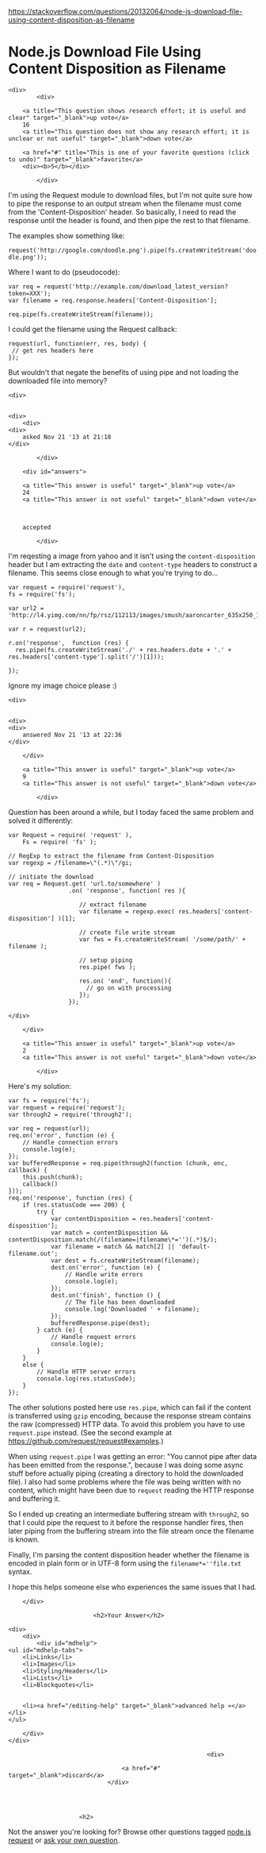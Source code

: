 <a href="https://stackoverflow.com/questions/20132064/node-js-download-file-using-content-disposition-as-filename">https://stackoverflow.com/questions/20132064/node-js-download-file-using-content-disposition-as-filename</a><div id="articleHeader"><h1>Node.js Download File Using Content Disposition as Filename</h1></div>

            

<div id="question">

    
    
    <div>
            <div>
                

<div>
        
        <a title="This question shows research effort; it is useful and clear" target="_blank">up vote</a>
        16
        <a title="This question does not show any research effort; it is unclear or not useful" target="_blank">down vote</a>

        <a href="#" title="This is one of your favorite questions (click to undo)" target="_blank">favorite</a>
        <div><b>5</b></div>


</div>

            </div>

            
<div>
    <div>

<p>I'm using the Request module to download files, but I'm not quite sure how to pipe the response to an output stream when the filename must come from the 'Content-Disposition' header. So basically, I need to read the response until the header is found, and then pipe the rest to that filename.</p>

<p>The examples show something like:</p>

<p><code>request('http://google.com/doodle.png').pipe(fs.createWriteStream('doodle.png'));</code></p>

<p>Where I want to do (pseudocode):</p>

<pre><code>var req = request('http://example.com/download_latest_version?token=XXX');
var filename = req.response.headers['Content-Disposition'];

req.pipe(fs.createWriteStream(filename));</code></pre>

<p>I could get the filename using the Request callback:</p>

<pre><code>request(url, function(err, res, body) {
 // get res headers here
});</code></pre>

<p>But wouldn't that negate the benefits of using pipe and not loading the downloaded file into memory?</p>
    </div>
    
    <div>
    

    <div>
        <div>
    <div>
        asked Nov 21 '13 at 21:18
    </div>
    
    
</div>
    </div>
    </div>
</div>

                
            </div>
</div>



        <div id="answers">

                
                




  

<div id="answer-20133385">
    <div>
            <div>
                

<div>
        
        <a title="This answer is useful" target="_blank">up vote</a>
        24
        <a title="This answer is not useful" target="_blank">down vote</a>



        accepted

</div>

            </div>
            


<div>
    <div>
<p>I'm reqesting a image from yahoo and it isn't using the <code>content-disposition</code> header but I am extracting the <code>date</code> and <code>content-type</code> headers to construct a filename. This seems close enough to what you're trying to do...</p>

<pre><code>var request = require('request'),
fs = require('fs');

var url2 = 'http://l4.yimg.com/nn/fp/rsz/112113/images/smush/aaroncarter_635x250_1385060042.jpg';

var r = request(url2);

r.on('response',  function (res) {
  res.pipe(fs.createWriteStream('./' + res.headers.date + '.' + res.headers['content-type'].split('/')[1]));

});</code></pre>

<p>Ignore my image choice please :)</p>
    </div>
    <div>
    
            


    <div>
       

    <div>
    <div>
        answered Nov 21 '13 at 22:36
    </div>
    
    
</div>
    </div>
    </div>
</div>
    
        </div>
</div>

  

<div id="answer-28141320">
    <div>
            <div>
                

<div>
        
        <a title="This answer is useful" target="_blank">up vote</a>
        9
        <a title="This answer is not useful" target="_blank">down vote</a>




</div>

            </div>
            


<div>
    <div>
<p>Question has been around a while, but I today faced the same problem and solved it differently:</p>

<pre><code>var Request = require( 'request' ),
    Fs = require( 'fs' );

// RegExp to extract the filename from Content-Disposition
var regexp = /filename=\"(.*)\"/gi;

// initiate the download
var req = Request.get( 'url.to/somewhere' )
                 .on( 'response', function( res ){

                    // extract filename
                    var filename = regexp.exec( res.headers['content-disposition'] )[1];

                    // create file write stream
                    var fws = Fs.createWriteStream( '/some/path/' + filename );

                    // setup piping
                    res.pipe( fws );

                    res.on( 'end', function(){
                      // go on with processing
                    });
                 });</code></pre>
    </div>
    
</div>
    
        </div>
</div>

  

<div id="answer-38513408">
    <div>
            <div>
                

<div>
        
        <a title="This answer is useful" target="_blank">up vote</a>
        2
        <a title="This answer is not useful" target="_blank">down vote</a>




</div>

            </div>
            


<div>
    <div>
<p>Here's my solution:</p>

<pre><code>var fs = require('fs');
var request = require('request');
var through2 = require('through2');

var req = request(url);
req.on('error', function (e) {
    // Handle connection errors
    console.log(e);
});
var bufferedResponse = req.pipe(through2(function (chunk, enc, callback) {
    this.push(chunk);
    callback()
}));
req.on('response', function (res) {
    if (res.statusCode === 200) {
        try {
            var contentDisposition = res.headers['content-disposition'];
            var match = contentDisposition && contentDisposition.match(/(filename=|filename\*='')(.*)$/);
            var filename = match && match[2] || 'default-filename.out';
            var dest = fs.createWriteStream(filename);
            dest.on('error', function (e) {
                // Handle write errors
                console.log(e);
            });
            dest.on('finish', function () {
                // The file has been downloaded
                console.log('Downloaded ' + filename);
            });
            bufferedResponse.pipe(dest);
        } catch (e) {
            // Handle request errors
            console.log(e);
        }
    }
    else {
        // Handle HTTP server errors
        console.log(res.statusCode);
    }
});</code></pre>

<p>The other solutions posted here use <code>res.pipe</code>, which can fail if the content is transferred using <code>gzip</code> encoding, because the response stream contains the raw (compressed) HTTP data. To avoid this problem you have to use <code>request.pipe</code> instead. (See the second example at <a href="https://github.com/request/request#examples" target="_blank">https://github.com/request/request#examples</a>.)</p>

<p>When using <code>request.pipe</code> I was getting an error: "You cannot pipe after data has been emitted from the response.", because I was doing some async stuff before actually piping (creating a directory to hold the downloaded file). I also had some problems where the file was being written with no content, which might have been due to <code>request</code> reading the HTTP response and buffering it.</p>

<p>So I ended up creating an intermediate buffering stream with <code>through2</code>, so that I could pipe the request to it before the response handler fires, then later piping from the buffering stream into the file stream once the filename is known.</p>

<p>Finally, I'm parsing the content disposition header whether the filename is encoded in plain form or in UTF-8 form using the <code>filename*=''file.txt</code> syntax.</p>

<p>I hope this helps someone else who experiences the same issues that I had.</p>
    </div>
    
</div>
    
        </div>
</div>
                                    
                        
                            
                            
                            
                            <h2>Your Answer</h2>


            
    




<div id="post-editor">

    <div> 
        <div>
            <div id="mdhelp">
    <ul id="mdhelp-tabs">
        <li>Links</li>
        <li>Images</li>
        <li>Styling/Headers</li>
        <li>Lists</li>
        <li>Blockquotes</li>
        
        
        <li><a href="/editing-help" target="_blank">advanced help »</a></li>
    </ul>
    
    

    
    
    

    

    

    

    
</div>
            
        </div>
    </div>

    
    

    

    


    
    
    



</div>

                            

                                                            <div>
                                        
                                    <a href="#" target="_blank">discard</a>
                                </div>
                        



                        <h2>
Not the answer you're looking for?                            Browse other questions tagged <a href="/questions/tagged/node.js" title="show questions tagged 'node.js'" target="_blank">node.js</a> <a href="/questions/tagged/request" title="show questions tagged 'request'" target="_blank">request</a>  or <a href="/questions/ask" target="_blank">ask your own question</a>.                        </h2>
            </div>
        